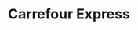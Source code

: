 ---
title: "Carrefour Express"
url: /brest/carrefour-express-rampe-du-vieux-bourg/
shop: Lebensmittel
---